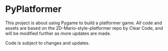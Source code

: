 # PyPlatformer
This project is about using Pygame to build a platformer game. All code and assets are based on the 2D-Mario-style-platformer repo by Clear Code, and will be modified further as more updates are made.

Code is subject to changes and updates.
